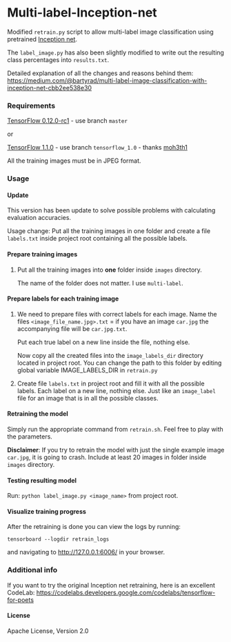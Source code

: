 # Multi-label-Inception-net
Modified `retrain.py` script to allow multi-label image classification using pretrained [Inception net](https://github.com/tensorflow/models/tree/master/research/inception).

The `label_image.py` has also been slightly modified to write out the resulting class percentages into `results.txt`. 

Detailed explanation of all the changes and reasons behind them: 
https://medium.com/@bartyrad/multi-label-image-classification-with-inception-net-cbb2ee538e30

### Requirements
[TensorFlow 0.12.0-rc1](https://github.com/tensorflow/tensorflow/releases/tag/0.12.0-rc1) - use branch `master`

or

[TensorFlow 1.1.0](https://github.com/tensorflow/tensorflow/releases/tag/v1.1.0) - use branch `tensorflow_1.0` - thanks [moh3th1](https://github.com/moh3th1)

All the training images must be in JPEG format.

### Usage

#### Update
This version has been update to solve possible problems with calculating evaluation accuracies.

Usage change: 
Put all the training images in one folder and create a file `labels.txt` inside project root containing all the possible labels.

#### Prepare training images
1. Put all the training images into **one** folder inside `images` directory.

   The name of the folder does not matter. I use `multi-label`.

#### Prepare labels for each training image
1. We need to prepare files with correct labels for each image.
   Name the files `<image_file_name.jpg>.txt` = if you have an image `car.jpg` the accompanying file will be `car.jpg.txt`. 

   Put each true label on a new line inside the file, nothing else.

   Now copy all the created files into the `image_labels_dir` directory located in project root.
   You can change the path to this folder by editing global variable IMAGE_LABELS_DIR in `retrain.py`

2. Create file `labels.txt` in project root and fill it with all the possible labels. 
   Each label on a new line, nothing else.
   Just like an `image_label` file for an image that is in all the possible classes.

#### Retraining the model
Simply run the appropriate command from `retrain.sh`.
Feel free to play with the parameters.

**Disclaimer**: If you try to retrain the model with just the single example image `car.jpg`, it is going to crash.
Include at least 20 images in folder inside `images` directory.

#### Testing resulting model
Run: `python label_image.py <image_name>` from project root.

#### Visualize training progress
After the retraining is done you can view the logs by running:

`tensorboard --logdir retrain_logs`

and navigating to http://127.0.0.1:6006/ in your browser.


### Additional info
If you want to try the original Inception net retraining, here is an excellent CodeLab: https://codelabs.developers.google.com/codelabs/tensorflow-for-poets

#### License
Apache License, Version 2.0
